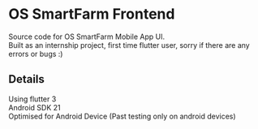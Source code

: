 # OS SmartFarm Frontend

Source code for OS SmartFarm Mobile App UI.  
Built as an internship project, first time flutter user, sorry if there are any errors or bugs :)

## Details

Using flutter 3  
Android SDK 21  
Optimised for Android Device (Past testing only on android devices)
